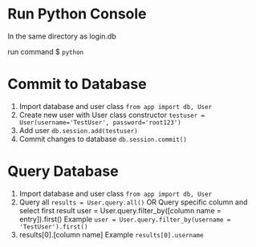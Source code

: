 # Run Python Console
In the same directory as login.db

run command $ `python`

# Commit to Database
1. Import database and user class `from app import db, User`
2. Create new user with User class constructor `testuser = User(username='TestUser', password='root123')`
3. Add user `db.session.add(testuser)`
4. Commit changes to database `db.session.commit()`

# Query Database
1. Import database and user class `from app import db, User`
2. Query all `results = User.query.all()` OR  Query specific column and select first result user = User.query.filter_by([column name = entry]).first() Example `user = User.query.filter_by(username = 'TestUser').first()`
3. results[0].[column name] Example `results[0].username`


